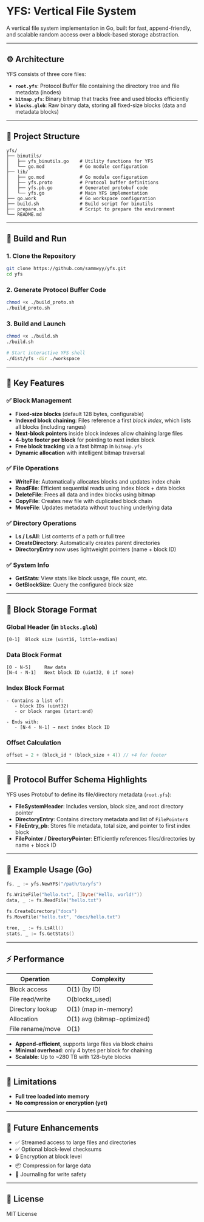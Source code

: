 # YFS: Vertical File System

A vertical file system implementation in Go, built for fast, append-friendly, and scalable random access over a block-based storage abstraction.

---

## ⚙️ Architecture

YFS consists of three core files:

* **`root.yfs`**: Protocol Buffer file containing the directory tree and file metadata (inodes)
* **`bitmap.yfs`**: Binary bitmap that tracks free and used blocks efficiently
* **`blocks.glob`**: Raw binary data, storing all fixed-size blocks (data and metadata blocks)

---

## 📁 Project Structure

```
yfs/
├── binutils/
│   ├── yfs_binutils.go    # Utility functions for YFS
│   └── go.mod             # Go module configuration
├── lib/
│   ├── go.mod             # Go module configuration
│   ├── yfs.proto          # Protocol buffer definitions
│   ├── yfs.pb.go          # Generated protobuf code
│   └── yfs.go             # Main YFS implementation
├── go.work                # Go workspace configuration
├── build.sh               # Build script for binutils
├── prepare.sh             # Script to prepare the environment
└── README.md
```

---

## 🚀 Build and Run

### 1. Clone the Repository

```bash
git clone https://github.com/sammwyy/yfs.git
cd yfs
```

### 2. Generate Protocol Buffer Code

```bash
chmod +x ./build_proto.sh
./build_proto.sh
```

### 3. Build and Launch

```bash
chmod +x ./build.sh
./build.sh

# Start interactive YFS shell
./dist/yfs -dir ./workspace
```

---

## 🔑 Key Features

### ✅ Block Management

* **Fixed-size blocks** (default 128 bytes, configurable)
* **Indexed block chaining**: Files reference a first *block index*, which lists all blocks (including ranges)
* **Next-block pointers** inside block indexes allow chaining large files
* **4-byte footer per block** for pointing to next index block
* **Free block tracking** via a fast bitmap in `bitmap.yfs`
* **Dynamic allocation** with intelligent bitmap traversal

### ✅ File Operations

* **WriteFile**: Automatically allocates blocks and updates index chain
* **ReadFile**: Efficient sequential reads using index block + data blocks
* **DeleteFile**: Frees all data and index blocks using bitmap
* **CopyFile**: Creates new file with duplicated block chain
* **MoveFile**: Updates metadata without touching underlying data

### ✅ Directory Operations

* **Ls / LsAll**: List contents of a path or full tree
* **CreateDirectory**: Automatically creates parent directories
* **DirectoryEntry** now uses lightweight pointers (name + block ID)

### ✅ System Info

* **GetStats**: View stats like block usage, file count, etc.
* **GetBlockSize**: Query the configured block size

---

## 🧱 Block Storage Format

### Global Header (in `blocks.glob`)

```
[0-1]  Block size (uint16, little-endian)
```

### Data Block Format

```
[0 - N-5]     Raw data
[N-4 - N-1]   Next block ID (uint32, 0 if none)
```

### Index Block Format

```
- Contains a list of:
   - block IDs (uint32)
   - or block ranges (start:end)

- Ends with:
   - [N-4 - N-1] → next index block ID
```

### Offset Calculation

```go
offset = 2 + (block_id * (block_size + 4)) // +4 for footer
```

---

## 🧬 Protocol Buffer Schema Highlights

YFS uses Protobuf to define its file/directory metadata (`root.yfs`):

* **FileSystemHeader**: Includes version, block size, and root directory pointer
* **DirectoryEntry**: Contains directory metadata and list of `FilePointer`s
* **FileEntry_pb**: Stores file metadata, total size, and pointer to first index block
* **FilePointer / DirectoryPointer**: Efficiently references files/directories by name + block ID

---

## 📌 Example Usage (Go)

```go
fs, _ := yfs.NewYFS("/path/to/yfs")

fs.WriteFile("hello.txt", []byte("Hello, world!"))
data, _ := fs.ReadFile("hello.txt")

fs.CreateDirectory("docs")
fs.MoveFile("hello.txt", "docs/hello.txt")

tree, _ := fs.LsAll()
stats, _ := fs.GetStats()
```

---

## ⚡ Performance

| Operation        | Complexity                  |
| ---------------- | --------------------------- |
| Block access     | O(1) (by ID)                |
| File read/write  | O(blocks\_used)             |
| Directory lookup | O(1) (map in-memory)        |
| Allocation       | O(1) avg (bitmap-optimized) |
| File rename/move | O(1)                        |

* **Append-efficient**, supports large files via block chains
* **Minimal overhead**: only 4 bytes per block for chaining
* **Scalable**: Up to \~280 TB with 128-byte blocks

---

## 🛑 Limitations

* **Full tree loaded into memory**
* **No compression or encryption (yet)**

---

## 🌱 Future Enhancements

* ✅ Streamed access to large files and directories
* ✅ Optional block-level checksums
* 🔒 Encryption at block level
* 📦 Compression for large data
* 🔁 Journaling for write safety

---

## 📜 License

MIT License